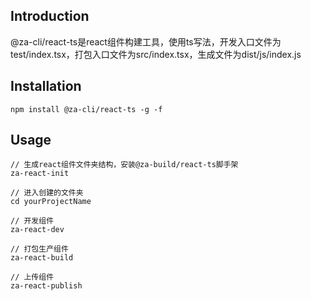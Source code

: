 ## Introduction
@za-cli/react-ts是react组件构建工具，使用ts写法，开发入口文件为test/index.tsx，打包入口文件为src/index.tsx，生成文件为dist/js/index.js

## Installation
```
npm install @za-cli/react-ts -g -f
```

## Usage
```
// 生成react组件文件夹结构，安装@za-build/react-ts脚手架
za-react-init

// 进入创建的文件夹
cd yourProjectName

// 开发组件
za-react-dev

// 打包生产组件
za-react-build

// 上传组件
za-react-publish
```
